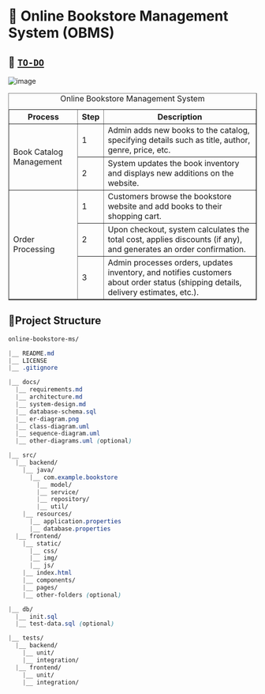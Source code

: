 # 🔖 Online Bookstore Management System (OBMS)

## 📝 [`TO-DO`](https://mastekgroup.sharepoint.com/:x:/r/sites/DSAR/_layouts/15/Doc.aspx?sourcedoc=%7B2848B15B-01BB-4355-A183-606D3EB11455%7D&file=Participantlist.xlsx&action=default&mobileredirect=true)

![image](https://github.com/Ayon-SSP/Ayon-SSP/assets/80549753/8c5630bf-8343-48ca-aba4-e9b7d6759666)


<table border="1">
  <caption>Online Bookstore Management System</caption>
  <thead>
    <tr>
      <th>Process</th>
      <th>Step</th>
      <th>Description</th>
    </tr>
  </thead>
  <tbody>
    <tr>
      <td rowspan="2">Book Catalog Management</td>
      <td>1</td>
      <td>Admin adds new books to the catalog, specifying details such as title, author, genre, price, etc.</td>
    </tr>
    <tr>
      <td>2</td>
      <td>System updates the book inventory and displays new additions on the website.</td>
    </tr>
    <tr>
      <td rowspan="3">Order Processing</td>
      <td>1</td>
      <td>Customers browse the bookstore website and add books to their shopping cart.</td>
    </tr>
    <tr>
      <td>2</td>
      <td>Upon checkout, system calculates the total cost, applies discounts (if any), and generates an order confirmation.</td>
    </tr>
    <tr>
      <td>3</td>
      <td>Admin processes orders, updates inventory, and notifies customers about order status (shipping details, delivery estimates, etc.).</td>
    </tr>
  </tbody>
</table>


## 🌲Project Structure
```css
online-bookstore-ms/

|__ README.md
|__ LICENSE
|__ .gitignore

|__ docs/
  |__ requirements.md
  |__ architecture.md
  |__ system-design.md
  |__ database-schema.sql
  |__ er-diagram.png
  |__ class-diagram.uml
  |__ sequence-diagram.uml
  |__ other-diagrams.uml (optional)

|__ src/
  |__ backend/
    |__ java/
      |__ com.example.bookstore
        |__ model/
        |__ service/
        |__ repository/
        |__ util/
    |__ resources/
      |__ application.properties
      |__ database.properties
  |__ frontend/
    |__ static/
      |__ css/
      |__ img/
      |__ js/
    |__ index.html
    |__ components/
    |__ pages/
    |__ other-folders (optional)

|__ db/
  |__ init.sql
  |__ test-data.sql (optional)

|__ tests/
  |__ backend/
    |__ unit/
    |__ integration/
  |__ frontend/
    |__ unit/
    |__ integration/
```
